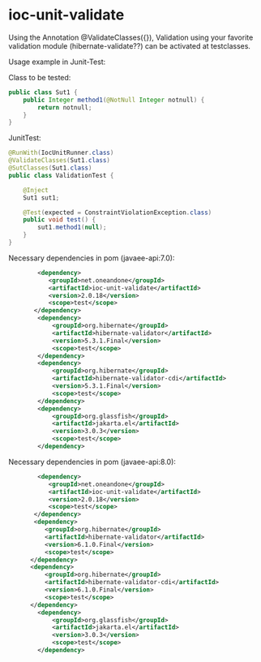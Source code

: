 ioc-unit-validate
=================

Using the Annotation @ValidateClasses({}), Validation using your favorite validation module (hibernate-validate??) can be
activated at testclasses.


Usage example in Junit-Test:

Class to be tested:
```Java
public class Sut1 {
    public Integer method1(@NotNull Integer notnull) {
        return notnull;
    }
}
```

JunitTest:
```Java
@RunWith(IocUnitRunner.class)
@ValidateClasses(Sut1.class)
@SutClasses(Sut1.class)
public class ValidationTest {

    @Inject
    Sut1 sut1;

    @Test(expected = ConstraintViolationException.class)
    public void test() {
        sut1.method1(null);
    }
}
```

Necessary dependencies in pom (javaee-api:7.0):
```XML
        <dependency>
           <groupId>net.oneandone</groupId>
           <artifactId>ioc-unit-validate</artifactId>
           <version>2.0.18</version>
           <scope>test</scope>
       </dependency>              
        <dependency>
            <groupId>org.hibernate</groupId>
            <artifactId>hibernate-validator</artifactId>
            <version>5.3.1.Final</version>
            <scope>test</scope>
        </dependency>
        <dependency>
            <groupId>org.hibernate</groupId>
            <artifactId>hibernate-validator-cdi</artifactId>
            <version>5.3.1.Final</version>
            <scope>test</scope>
        </dependency>
        <dependency>
            <groupId>org.glassfish</groupId>
            <artifactId>jakarta.el</artifactId>
            <version>3.0.3</version>
            <scope>test</scope>
        </dependency>
``` 

Necessary dependencies in pom (javaee-api:8.0):
```XML
        <dependency>
           <groupId>net.oneandone</groupId>
           <artifactId>ioc-unit-validate</artifactId>
           <version>2.0.18</version>
           <scope>test</scope>
       </dependency>              
       <dependency>
          <groupId>org.hibernate</groupId>
          <artifactId>hibernate-validator</artifactId>
          <version>6.1.0.Final</version>
          <scope>test</scope>
      </dependency>
      <dependency>
          <groupId>org.hibernate</groupId>
          <artifactId>hibernate-validator-cdi</artifactId>
          <version>6.1.0.Final</version>
          <scope>test</scope>
      </dependency>
        <dependency>
            <groupId>org.glassfish</groupId>
            <artifactId>jakarta.el</artifactId>
            <version>3.0.3</version>
            <scope>test</scope>
        </dependency>
``` 